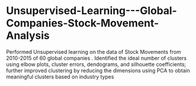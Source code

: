 # Unsupervised-Learning---Global-Companies-Stock-Movement-Analysis
Performed Unsupervised learning on the data of Stock Movements from 2010-2015 of 60 global companies . Identified the ideal number of clusters using elbow plots, cluster errors, dendograms, and silhouette coefficients; further improved clustering by reducing the dimensions using PCA to obtain meaningful clusters based on industry types
